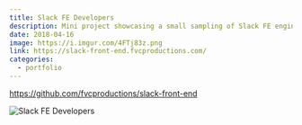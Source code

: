 ```yaml
---
title: Slack FE Developers
description: Mini project showcasing a small sampling of Slack FE engineers in Bay Area
date: 2018-04-16
image: https://i.imgur.com/4FTj83z.png
link: https://slack-front-end.fvcproductions.com/
categories:
  - portfolio
---
```


https://github.com/fvcproductions/slack-front-end

![Slack FE Developers](https://i.imgur.com/xoF02OO.png)
